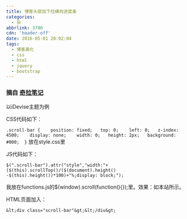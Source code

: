 ```yaml
---
title: 博客头部加下拉横向进度条
categories:
  - 杂
abbrlink: 3780
cdn: 'header-off'
date: 2016-05-01 20:02:04
tags:
  - 博客美化
  - css
  - html
  - jquery
  - bootstrap
---
```


### 摘自 [奇拉笔记](https://m.qilea.com/2016-04-156.html)

以iDevise主题为例

CSS代码如下：

`.scroll-bar {   
 position: fixed;  
 top: 0;   
 left: 0;  
 z-index: 4500;   
 display: none;   
 width: 0;  
 height: 2px;  
 background: #000; 
 }` 
放在style.css里

JS代码如下：

`$(".scroll-bar").attr("style","width:"+($(this).scrollTop()/($(document).height() -$(this).height())*100)+"%;display: block;");`

我放在functions.js的$(window).scroll(function(){});里。效果：如本站所示。

HTML页面加入：

`&lt;div class="scroll-bar"&gt;&lt;/div&gt;`